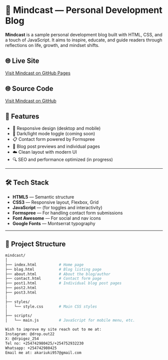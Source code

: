 # 🧠 Mindcast — Personal Development Blog

**Mindcast** is a sample personal development blog built with HTML, CSS, and a touch of JavaScript. It aims to inspire, educate, and guide readers through reflections on life, growth, and mindset shifts.

## 🌐 Live Site

[Visit Mindcast on GitHub Pages](https://dropout-22.github.io/Mindcast)

## 🌐 Source Code

[Visit Mindcast on GitHub](https://github.com/Dropout-22/Mindcast.git)

## 🚀 Features

- 📱 Responsive design (desktop and mobile)
- 🌙 Dark/light mode toggle (coming soon)
- 📋 Contact form powered by Formspree
- 📰 Blog post previews and individual pages
- ☁️ Clean layout with modern UI
- 🔍 SEO and performance optimized (in progress)

---

## 🛠️ Tech Stack

- **HTML5** — Semantic structure
- **CSS3** — Responsive layout, Flexbox, Grid
- **JavaScript** — (for toggles and interactivity)
- **Formspree** — For handling contact form submissions
- **Font Awesome** — For social and nav icons
- **Google Fonts** — Montserrat typography

---

## 📁 Project Structure

```bash
mindcast/
│
├── index.html          # Home page
├── blog.html           # Blog listing page
├── about.html          # About the blog/author
├── contact.html        # Contact form page
├── post1.html          # Individual blog post pages
├── post2.html
├── post3.html
│
├── styles/
│   └── style.css       # Main CSS styles
│
├── scripts/
│   └── main.js         # JavaScript for mobile menu, etc.

Wish to improve my site reach out to me at:
Instagram: @drop.out22
X: @drpigez_254
Tel no: +254742980425/+254752932230
Whatsapp: +254742980425
Email me at: akariuki957@gmail.com